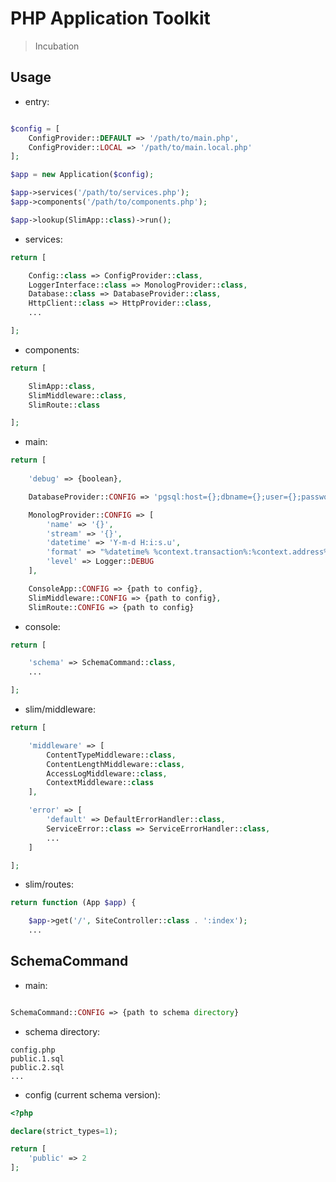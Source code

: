 # PHP Application Toolkit
> Incubation

## Usage
* entry:
```php

$config = [
    ConfigProvider::DEFAULT => '/path/to/main.php',
    ConfigProvider::LOCAL => '/path/to/main.local.php'
];

$app = new Application($config);

$app->services('/path/to/services.php');
$app->components('/path/to/components.php');

$app->lookup(SlimApp::class)->run();
```

* services:
```php
return [

    Config::class => ConfigProvider::class,
    LoggerInterface::class => MonologProvider::class,
    Database::class => DatabaseProvider::class,
    HttpClient::class => HttpProvider::class,
    ...

];
```

* components:
```php
return [

    SlimApp::class,
    SlimMiddleware::class,
    SlimRoute::class

];
```

* main:
```php
return [
    
    'debug' => {boolean},

    DatabaseProvider::CONFIG => 'pgsql:host={};dbname={};user={};password={}',

    MonologProvider::CONFIG => [
        'name' => '{}',
        'stream' => '{}',
        'datetime' => 'Y-m-d H:i:s.u',
        'format' => "%datetime% %context.transaction%:%context.address% [%level_name%] %message%\n",
        'level' => Logger::DEBUG
    ],

    ConsoleApp::CONFIG => {path to config},
    SlimMiddleware::CONFIG => {path to config},
    SlimRoute::CONFIG => {path to config}
```

* console:
```php
return [

    'schema' => SchemaCommand::class,
    ...

];
```

* slim/middleware:
```php
return [

    'middleware' => [
        ContentTypeMiddleware::class,
        ContentLengthMiddleware::class,
        AccessLogMiddleware::class,
        ContextMiddleware::class
    ],

    'error' => [
        'default' => DefaultErrorHandler::class,
        ServiceError::class => ServiceErrorHandler::class,
        ...
    ]

];
```

* slim/routes:
```php
return function (App $app) {

    $app->get('/', SiteController::class . ':index');
    ...

```

## SchemaCommand

* main:
```php

SchemaCommand::CONFIG => {path to schema directory}

```

* schema directory:
```
config.php
public.1.sql
public.2.sql
...
```

* config (current schema version):
```php
<?php

declare(strict_types=1);

return [
    'public' => 2
];

```
